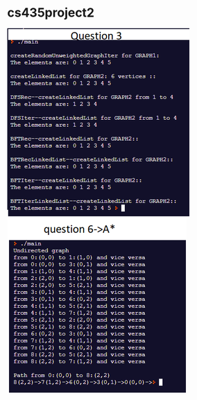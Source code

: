 # cs435project2
![](https://github.com/yvillalba/cs435project2/blob/master/question3.png)
![](https://github.com/yvillalba/cs435project2/blob/master/question6.png)
